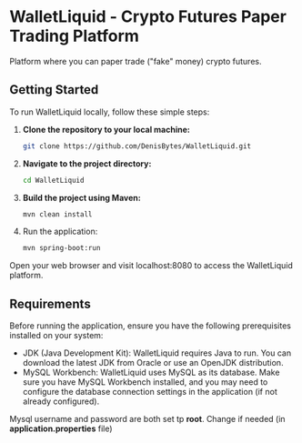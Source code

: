 # WalletLiquid - Crypto Futures Paper Trading Platform
Platform where you can paper trade ("fake" money) crypto futures.

## Getting Started
   To run WalletLiquid locally, follow these simple steps:

1. **Clone the repository to your local machine:**

   ```bash
   git clone https://github.com/DenisBytes/WalletLiquid.git

2. **Navigate to the project directory:**

   ```bash
   cd WalletLiquid

3. **Build the project using Maven:**

   ```bash
   mvn clean install
   
4. Run the application:

   ```bash
   mvn spring-boot:run

Open your web browser and visit localhost:8080 to access the WalletLiquid platform.

## Requirements

Before running the application, ensure you have the following prerequisites installed on your system:

- JDK (Java Development Kit): WalletLiquid requires Java to run. You can download the latest JDK from Oracle or use an OpenJDK distribution.
- MySQL Workbench: WalletLiquid uses MySQL as its database. Make sure you have MySQL Workbench installed, and you may need to configure the database connection settings in the application (if not already configured).

Mysql username and password are both set tp **root**. Change if needed (in **application.properties** file)
